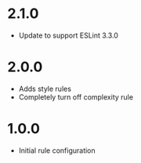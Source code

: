 # 2.1.0

- Update to support ESLint 3.3.0

# 2.0.0

- Adds style rules
- Completely turn off complexity rule

# 1.0.0

- Initial rule configuration
